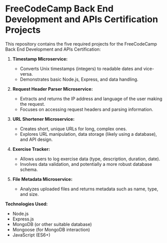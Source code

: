 # FreeCodeCamp Back End Development and APIs Certification Projects

This repository contains the five required projects for the FreeCodeCamp Back End Development and APIs Certification:

1. **Timestamp Microservice:**

   - Converts Unix timestamps (integers) to readable dates and vice-versa.
   - Demonstrates basic Node.js, Express, and data handling.

2. **Request Header Parser Microservice:**

   - Extracts and returns the IP address and language of the user making the request.
   - Focuses on accessing request headers and parsing information.

3. **URL Shortener Microservice:**

   - Creates short, unique URLs for long, complex ones.
   - Explores URL manipulation, data storage (likely using a database), and API design.

4. **Exercise Tracker:**

   - Allows users to log exercise data (type, description, duration, date).
   - Involves data validation, and potentially a more robust database schema.

5. **File Metadata Microservice:**
   - Analyzes uploaded files and returns metadata such as name, type, and size.

**Technologies Used:**

- Node.js
- Express.js
- MongoDB (or other suitable database)
- Mongoose (for MongoDB interaction)
- JavaScript (ES6+)
